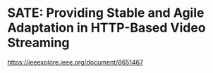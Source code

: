 # SATE: Providing Stable and Agile Adaptation in HTTP-Based Video Streaming

https://ieeexplore.ieee.org/document/8651467
